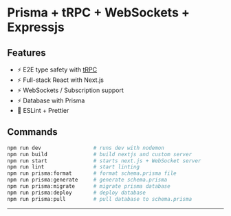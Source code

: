 # Prisma + tRPC + WebSockets + Expressjs

## Features

- ⚡ E2E type safety with [tRPC](https://trpc.io)
- ⚡ Full-stack React with Next.js
- ⚡ WebSockets / Subscription support
- ⚡ Database with Prisma
- 🎨 ESLint + Prettier

## Commands

```bash
npm run dev                 # runs dev with nodemon
npm run build               # build nextjs and custom server
npm run start               # starts next.js + WebSocket server
npm run lint                # start linting
npm run prisma:format       # format schema.prisma file
npm run prisma:generate     # generate schema.prisma
npm run prisma:migrate      # migrate prisma database
npm run prisma:deploy       # deploy database
npm run prisma:pull         # pull database to schema.prisma
```

---
